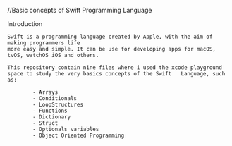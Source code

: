//Basic concepts of Swift Programming Language

Introduction

	Swift is a programming language created by Apple, with the aim of making programmers life
	more easy and simple. It can be use for developing apps for macOS, tvOS, watchOS iOS and others. 
	
	This repository contain nine files where i used the xcode playground space to study the very basics concepts of the Swift 	Language, such as:
		
			- Arrays
			- Conditionals
			- LoopStructures
			- Functions
			- Dictionary
			- Struct
			- Optionals variables
			- Object Oriented Programming
			




			
			
		



